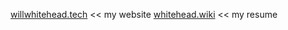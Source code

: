 [willwhitehead.tech](https://willwhitehead.tech) << my website
[whitehead.wiki](https://whitehead.wiki) << my resume
